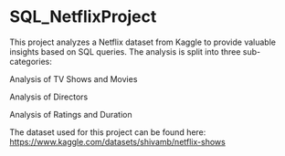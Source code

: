 # SQL_NetflixProject

This project analyzes a Netflix dataset from Kaggle to provide valuable insights based on SQL queries. The analysis is split into three sub-categories:

Analysis of TV Shows and Movies

Analysis of Directors

Analysis of Ratings and Duration

The dataset used for this project can be found here: https://www.kaggle.com/datasets/shivamb/netflix-shows 
